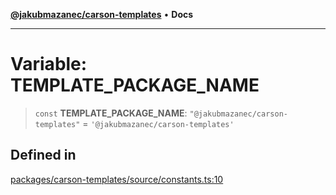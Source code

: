 [**@jakubmazanec/carson-templates**](../README.md) • **Docs**

---

# Variable: TEMPLATE_PACKAGE_NAME

> `const` **TEMPLATE_PACKAGE_NAME**: `"@jakubmazanec/carson-templates"` =
> `'@jakubmazanec/carson-templates'`

## Defined in

[packages/carson-templates/source/constants.ts:10](https://github.com/jakubmazanec/tools/blob/e8ae4d79f84effbab1b79b1c88222a54b84f3504/packages/carson-templates/source/constants.ts#L10)
